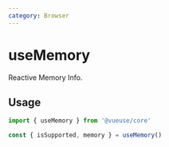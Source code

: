 ```yaml
---
category: Browser
---
```


# useMemory

Reactive Memory Info.

## Usage

```ts
import { useMemory } from '@vueuse/core'

const { isSupported, memory } = useMemory()
```
